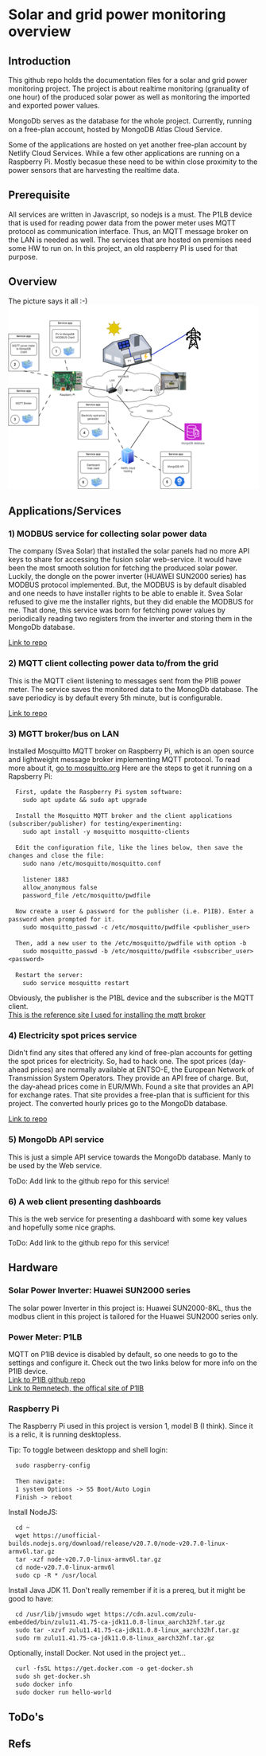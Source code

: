 # Solar and grid power monitoring overview
## Introduction
This github repo holds the documentation files for a solar and grid power monitoring project. The project is about realtime monitoring (granuality of one hour) of the produced solar power as well as monitoring the imported and exported power values.<br/>

MongoDb serves as the database for the whole project. Currently, running on a free-plan account, hosted by MongoDB Atlas Cloud Service.<br/>

Some of the applications are hosted on yet another free-plan account by Netlify Cloud Services. While a few other applications are running on a Raspberry Pi. Mostly becasue these need to be within close proximity to the power sensors that are harvesting the realtime data.<br/>

## Prerequisite
All services are written in Javascript, so nodejs is a must. The P1LB device that is used for reading power data from the power meter uses MQTT protocol as communication interface. Thus, an MQTT message broker on the LAN is needed as well. The services that are hosted on premises need some HW to run on. In this project, an old raspberry PI is used for that purpose.

## Overview
The picture says it all :-)
![image info](./resources/system-overview-v2.png)

## Applications/Services 

### 1) MODBUS service for collecting solar power data
The company (Svea Solar) that installed the solar panels had no more API keys to share for accessing the fusion solar web-service. It would have been the most smooth solution for fetching the produced solar power. Luckily, the dongle on the power inverter (HUAWEI SUN2000 series) has MODBUS protocol implemented. But, the MODBUS is by default disabled and one needs to have installer rights to be able to enable it. Svea Solar refused to give me the installer rights, but they did enable the MODBUS for me. That done, this service was born for fetching power values by periodically reading two registers from the inverter and storing them in the MongoDb database.<br/>

[Link to repo](https://github.com/Nordblom72/SUN2000-PV-modbus)

### 2) MQTT client collecting power data to/from the grid
This is the MQTT client listening to messages sent from the P1IB power meter. The service saves the monitored data to the MonogDb database. The save periodicy is by default every 5th minute, but is configurable.

[Link to repo](https://github.com/Nordblom72/mqtt-mongodb)

### 3) MGTT broker/bus on LAN
Installed Mosquitto MQTT broker on Raspberry Pi, which is an open source and lightweight message broker implementing MQTT protocol. To read more about it, [go to mosquitto.org](https://mosquitto.org/)
Here are the steps to get it running on a Rapsberry Pi:
```
  First, update the Raspberry Pi system software:
    sudo apt update && sudo apt upgrade
  
  Install the Mosquitto MQTT broker and the client applications (subscriber/publisher) for testing/experimenting:
    sudo apt install -y mosquitto mosquitto-clients
  
  Edit the configuration file, like the lines below, then save the changes and close the file:
    sudo nano /etc/mosquitto/mosquitto.conf

    listener 1883
    allow_anonymous false
    password_file /etc/mosquitto/pwdfile
  
  Now create a user & password for the publisher (i.e. P1IB). Enter a password when prompted for it.
    sudo mosquitto_passwd -c /etc/mosquitto/pwdfile <publisher_user>

  Then, add a new user to the /etc/mosquitto/pwdfile with option -b
    sudo mosquitto_passwd -b /etc/mosquitto/pwdfile <subscriber_user> <password>
  
  Restart the server:
    sudo service mosquitto restart

```
Obviously, the publisher is the P1BL device and the subscriber is the MQTT client.<br/>
[This is the reference site I used for installing the mqtt broker](https://cedalo.com/blog/mqtt-broker-raspberry-pi-installation-guide/)

### 4) Electricity spot prices service
Didn't find any sites that offered any kind of free-plan accounts for getting the spot prices for electricity. So, had to hack one. The spot prices (day-ahead prices) are normally available at ENTSO-E, the European Network of Transmission System Operators. They provide an API free of charge. But, the day-ahead prices come in EUR/MWh. Found a site that provides an API for exchange rates. That site provides a free-plan that is sufficient for this project. The converted hourly prices go to the MongoDb database.

[Link to repo](https://github.com/Nordblom72/esp)

### 5) MongoDb API service
This is just a simple API service towards the MongoDb database. Manly to be used by the Web service.

ToDo: Add link to the github repo for this service!

### 6) A web client presenting dashboards
This is the web service for presenting a dashboard with some key values and hopefully some nice graphs.

ToDo: Add link to the github repo for this service!

## Hardware

### Solar Power Inverter: Huawei SUN2000 series
The solar power Inverter in this project is: Huawei SUN2000-8KL, thus the modbus client in this project is tailored for the Huawei SUN2000 series only.


### Power Meter: P1LB
MQTT on P1IB device is disabled by default, so one needs to go to the settings and configure it. Check out the two links below for more info on the P1IB device. <br/>
[Link to P1IB github repo](https://github.com/remne/p1ib)<br/> [Link to Remnetech, the offical site of P1IB](https://remne.tech/)<br/>

### Raspberry Pi
The Raspberry Pi used in this project is version 1, model B (I think). Since it is a relic, it is running desktopless.

Tip: To toggle between desktopp and shell login:
```
  sudo raspberry-config

  Then navigate:
  1 system Options -> S5 Boot/Auto Login
  Finish -> reboot
```

Install NodeJS:
```
  cd ~
  wget https://unofficial-builds.nodejs.org/download/release/v20.7.0/node-v20.7.0-linux-armv6l.tar.gz
  tar -xzf node-v20.7.0-linux-armv6l.tar.gz
  cd node-v20.7.0-linux-armv6l
  sudo cp -R * /usr/local
```

Install Java JDK 11. Don't really remember if it is a prereq, but it might be good to have:
```
  cd /usr/lib/jvmsudo wget https://cdn.azul.com/zulu-embedded/bin/zulu11.41.75-ca-jdk11.0.8-linux_aarch32hf.tar.gz
  sudo tar -xzvf zulu11.41.75-ca-jdk11.0.8-linux_aarch32hf.tar.gz
  sudo rm zulu11.41.75-ca-jdk11.0.8-linux_aarch32hf.tar.gz
```

Optionally, install Docker. Not used in the project yet...
```
  curl -fsSL https://get.docker.com -o get-docker.sh
  sudo sh get-docker.sh
  sudo docker info
  sudo docker run hello-world
```
## ToDo's

## Refs
